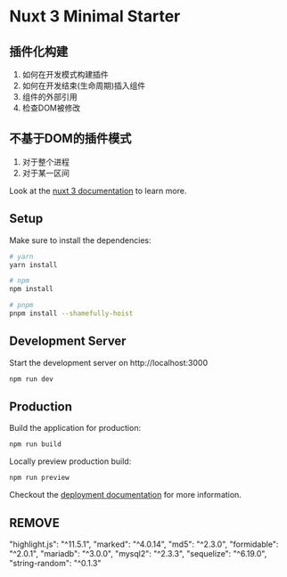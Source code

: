 # Nuxt 3 Minimal Starter

## 插件化构建
1. 如何在开发模式构建插件
2. 如何在开发结束(生命周期)插入组件
3. 组件的外部引用
4. 检查DOM被修改

## 不基于DOM的插件模式
1. 对于整个进程
2. 对于某一区间

Look at the [nuxt 3 documentation](https://v3.nuxtjs.org) to learn more.

## Setup

Make sure to install the dependencies:

```bash
# yarn
yarn install

# npm
npm install

# pnpm
pnpm install --shamefully-hoist
```

## Development Server

Start the development server on http://localhost:3000

```bash
npm run dev
```

## Production

Build the application for production:

```bash
npm run build
```

Locally preview production build:

```bash
npm run preview
```

Checkout the [deployment documentation](https://v3.nuxtjs.org/docs/deployment) for more information.

## REMOVE
"highlight.js": "^11.5.1",
"marked": "^4.0.14",
"md5": "^2.3.0",
"formidable": "^2.0.1",
"mariadb": "^3.0.0",
"mysql2": "^2.3.3",
"sequelize": "^6.19.0",
"string-random": "^0.1.3"
